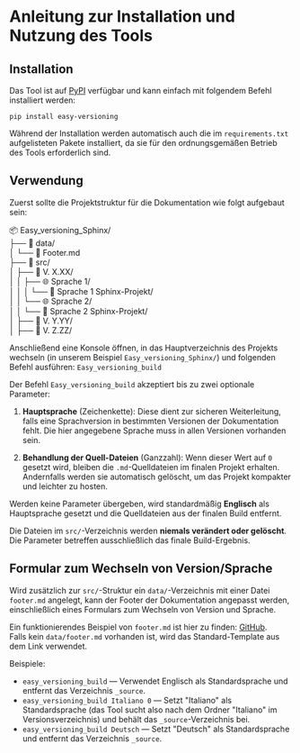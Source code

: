 # Anleitung zur Installation und Nutzung des Tools

## Installation

Das Tool ist auf [PyPI](https://pypi.org/project/Easy-versioning/) verfügbar und kann einfach mit folgendem Befehl installiert werden:

`pip install easy-versioning`

Während der Installation werden automatisch auch die im `requirements.txt` aufgelisteten Pakete installiert, da sie für den ordnungsgemäßen Betrieb des Tools erforderlich sind.

## Verwendung

Zuerst sollte die Projektstruktur für die Dokumentation wie folgt aufgebaut sein:

📦 Easy_versioning_Sphinx/  
├── 📂 data/  
│   └── 📄 Footer.md  
├── 📂 src/  
│   ├── 📁 V. X.XX/  
│   │   ├── 🌐 Sprache 1/  
│   │   │   └── 📘 Sprache 1 Sphinx-Projekt/  
│   │   └── 🌐 Sprache 2/  
│   │       └── 📘 Sprache 2 Sphinx-Projekt/  
│   ├── 📁 V. Y.YY/  
│   ├── 📁 V. Z.ZZ/

Anschließend eine Konsole öffnen, in das Hauptverzeichnis des Projekts wechseln (in unserem Beispiel `Easy_versioning_Sphinx/`) und folgenden Befehl ausführen: `Easy_versioning_build`

Der Befehl `Easy_versioning_build` akzeptiert bis zu zwei optionale Parameter:

1. **Hauptsprache** (Zeichenkette): Diese dient zur sicheren Weiterleitung, falls eine Sprachversion in bestimmten Versionen der Dokumentation fehlt. Die hier angegebene Sprache muss in allen Versionen vorhanden sein.

2. **Behandlung der Quell-Dateien** (Ganzzahl): Wenn dieser Wert auf `0` gesetzt wird, bleiben die `.md`-Quelldateien im finalen Projekt erhalten. Andernfalls werden sie automatisch gelöscht, um das Projekt kompakter und leichter zu hosten.

Werden keine Parameter übergeben, wird standardmäßig **Englisch** als Hauptsprache gesetzt und die Quelldateien aus der finalen Build entfernt.

Die Dateien im `src/`-Verzeichnis werden **niemals verändert oder gelöscht**. Die Parameter betreffen ausschließlich das finale Build-Ergebnis.

## Formular zum Wechseln von Version/Sprache

Wird zusätzlich zur `src/`-Struktur ein `data/`-Verzeichnis mit einer Datei `footer.md` angelegt, kann der Footer der Dokumentation angepasst werden, einschließlich eines Formulars zum Wechseln von Version und Sprache.

Ein funktionierendes Beispiel von `footer.md` ist hier zu finden: [GitHub](https://github.com/Quadra-Ryo/Easy-versioning-sphinx/blob/main/Easy_versioning/footer.md).  
Falls kein `data/footer.md` vorhanden ist, wird das Standard-Template aus dem Link verwendet.

Beispiele:  
- `easy_versioning_build` — Verwendet Englisch als Standardsprache und entfernt das Verzeichnis `_source`.  
- `easy_versioning_build Italiano 0` — Setzt "Italiano" als Standardsprache (das Tool sucht also nach dem Ordner "Italiano" im Versionsverzeichnis) und behält das `_source`-Verzeichnis bei.  
- `easy_versioning_build Deutsch` — Setzt "Deutsch" als Standardsprache und entfernt das Verzeichnis `_source`.